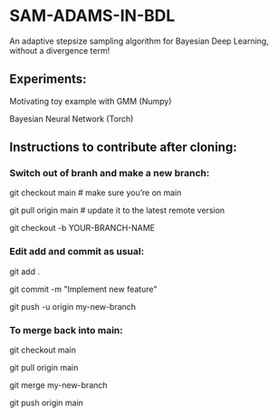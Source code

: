 # SAM-ADAMS-IN-BDL

An adaptive stepsize sampling algorithm for Bayesian Deep Learning, without a divergence term!

## Experiments:

Motivating toy example with GMM (Numpy)

Bayesian Neural Network (Torch)


## Instructions to contribute after cloning:

### Switch out of branh and make a new branch:

git checkout main          # make sure you’re on main

git pull origin main        # update it to the latest remote version

git checkout -b YOUR-BRANCH-NAME

### Edit add and commit as usual:

git add .

git commit -m "Implement new feature"

git push -u origin my-new-branch


### To merge back into main:

git checkout main

git pull origin main

git merge my-new-branch

git push origin main


